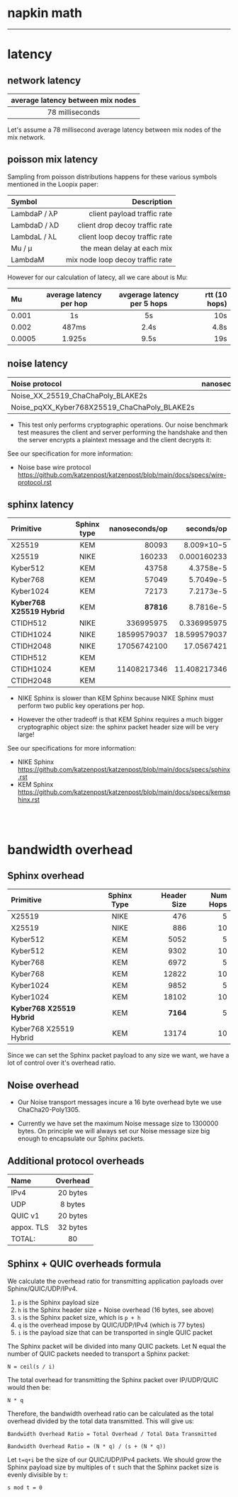 
# napkin math

---

# latency

## network latency

| average latency between mix nodes |
| :---:                             |
| 78 milliseconds                   |

Let's assume a 78 millisecond average latency between mix nodes of the mix network.


## poisson mix latency

Sampling from poisson distributions happens for these various symbols mentioned
in the Loopix paper:

| Symbol | Description |
| :---   | ---:        |
| LambdaP / λP | client payload traffic rate |
| LambdaD / λD | client drop decoy traffic rate |
| LambdaL / λL | client loop decoy traffic rate |
| Mu / μ  | the mean delay at each mix |
| LambdaM | mix node loop decoy traffic rate |


However for our calculation of latecy, all we care about is Mu:

| Mu | average latency per hop | avgerage latency per 5 hops | rtt (10 hops) |
| :---   | :---:                   | :---: | ---:                                |
| 0.001 | 1s | 5s | 10s |
| 0.002 | 487ms | 2.4s | 4.8s |
| 0.0005 | 1.925s | 9.5s | 19s |


## noise latency

| Noise protocol | nanoseconds/op | seconds/op |
| :---           |  ---:          | ---:       |
| Noise_XX_25519_ChaChaPoly_BLAKE2s | 271939 | 0.000271939 |
| Noise_pqXX_Kyber768X25519_ChaChaPoly_BLAKE2s | 843680 | 0.00084368 |


* This test only performs cryptographic operations. Our noise
benchmark test measures the client and server performing the handshake
and then the server encrypts a plaintext message and the client
decrypts it:

See our specification for more information:
* Noise base wire protocol https://github.com/katzenpost/katzenpost/blob/main/docs/specs/wire-protocol.rst


## sphinx latency

| Primitive | Sphinx type | nanoseconds/op | seconds/op |
| :---      |  :---:      |     ---:       | ---:       |
| X25519 | KEM | 80093 | 8.009×10−5 |
| X25519 | NIKE | 160233 | 0.000160233 |
| Kyber512 | KEM | 43758 | 4.3758e-5 |
| Kyber768 | KEM | 57049 | 5.7049e-5 |
| Kyber1024 | KEM | 72173 | 7.2173e-5 |
| **Kyber768 X25519 Hybrid** | KEM | **87816** | 8.7816e-5 |
| CTIDH512 | NIKE | 336995975 | 0.336995975 |
| CTIDH1024 | NIKE | 18599579037 | 18.599579037 |
| CTIDH2048 | NIKE | 17056742100 | 17.0567421 |
| CTIDH512 | KEM |  | |
| CTIDH1024 | KEM | 11408217346 | 11.408217346 |
| CTIDH2048 | KEM |  | |

* NIKE Sphinx is slower than KEM Sphinx because NIKE Sphinx must perform
two public key operations per hop.

* However the other tradeoff is that KEM
Sphinx requires a much bigger cryptographic object size: the sphinx packet
header size will be very large!

See our specifications for more information:

* NIKE Sphinx https://github.com/katzenpost/katzenpost/blob/main/docs/specs/sphinx.rst
* KEM Sphinx https://github.com/katzenpost/katzenpost/blob/main/docs/specs/kemsphinx.rst

<BR><BR>

# bandwidth overhead

## Sphinx overhead

| Primitive | Sphinx Type | Header Size | Num Hops |
| :---    |    :----:   |     ---:    | ---: |
| X25519  |  NIKE       |   476     | 5 |
| X25519  |  NIKE       |   886     | 10 |
| Kyber512|  KEM        |    5052   | 5 | 
| Kyber512|  KEM        |    9302   | 10 | 
| Kyber768|  KEM        |    6972      | 5|
| Kyber768|  KEM        |    12822      | 10|
| Kyber1024| KEM        |    9852         | 5|
| Kyber1024| KEM        |   18102          |10 |
| **Kyber768 X25519 Hybrid** | KEM |   **7164**   | 5|
| Kyber768 X25519 Hybrid | KEM |   13174   |10 |

Since we can set the Sphinx packet payload to any size we want,
we have a lot of control over it's overhead ratio.

## Noise overhead

* Our Noise transport messages incure a 16 byte overhead byte we use ChaCha20-Poly1305.

* Currently we have set the maximum Noise message size to 1300000 bytes. On principle
we will always set our Noise message size big enough to encapsulate our Sphinx packets.

## Additional protocol overheads

| Name | Overhead |
| :--- | :----:   |
| IPv4 | 20 bytes |
| UDP | 8 bytes |
| QUIC v1 | 20 bytes |
| appox. TLS | 32 bytes |
| TOTAL: | 80 |

## Sphinx + QUIC overheads formula

We calculate the overhead ratio for
transmitting application payloads over Sphinx/QUIC/UDP/IPv4.

1. `p` is the Sphinx payload size
2. `h` is the Sphinx header size + Noise overhead (16 bytes, see above)
3. `s` is the Sphinx packet size, which is `p + h`
4. `q` is the overhead impose by QUIC/UDP/IPv4 (which is 77 bytes)
5. `i` is the payload size that can be transported in single QUIC packet

The Sphinx packet will be divided into many QUIC packets. Let N equal the number of QUIC
packets needed to transport a Sphinx packet:

`N = ceil(s / i)`

The total overhead for transmitting the Sphinx packet over IP/UDP/QUIC would then be:

`N * q`

Therefore, the bandwidth overhead ratio can be calculated as the total overhead divided by the total data transmitted. This will give us:

```
Bandwidth Overhead Ratio = Total Overhead / Total Data Transmitted

Bandwidth Overhead Ratio = (N * q) / (s + (N * q))
```

Let `t=q+i` be the size of our QUIC/UDP/IPv4 packets.
We should grow the Sphinx payload size by multiples of `t`
such that the Sphinx packet size is evenly divisible by `t`:
```
s mod t = 0
```

